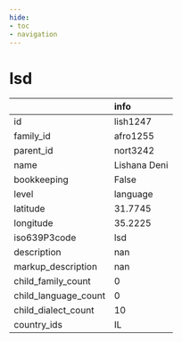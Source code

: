 ```yaml
---
hide:
- toc
- navigation
---
```

# lsd
|                      | info         |
|:---------------------|:-------------|
| id                   | lish1247     |
| family_id            | afro1255     |
| parent_id            | nort3242     |
| name                 | Lishana Deni |
| bookkeeping          | False        |
| level                | language     |
| latitude             | 31.7745      |
| longitude            | 35.2225      |
| iso639P3code         | lsd          |
| description          | nan          |
| markup_description   | nan          |
| child_family_count   | 0            |
| child_language_count | 0            |
| child_dialect_count  | 10           |
| country_ids          | IL           |